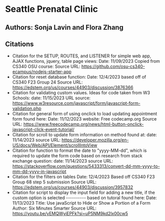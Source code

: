 # Seattle Prenatal Clinic
## Authors: Sonja Lavin and Flora Zhang

## Citations
- Citation for the SETUP, ROUTES, and LISTENER for simple web app, AJAX functions, jquery, table page views:
Date: 11/09/2023
Copied from CS340 OSU course:
Source URL: https://github.com/osu-cs340-ecampus/nodejs-starter-app
- Citation for reset database function:
Date: 12/4/2023
based off of CS340 F23 Group 24
Source URL: https://edstem.org/us/courses/44903/discussion/3876366
- Citation for validating custom values. Ideas for code taken from W3 Schools:
date: 11/15/2023
URL source: https://www.w3resource.com/javascript/form/javascript-form-validation.php
- Citation for general form of using onclick to load updating appointment form found here:
Date: 11/12/2023
website: Free codecamp.org
Source URL: https://www.freecodecamp.org/news/html-button-onclick-javascript-click-event-tutorial/
- Citation for scroll to update form information on method found at:
date: 11/14/2023
source URL: https://developer.mozilla.org/en-US/docs/Web/API/Element/scrollIntoView
- Citation for function to format the date to "yyyy-MM-dd", which is required to update the form
code based on research from stack exchange question:
date: 11/14/2023
source URL: https://stackoverflow.com/questions/5433313/convert-dd-mm-yyyy-to-mm-dd-yyyy-in-javascript
- Citation for the filters on tables
Date: 12/4/2023
Based off CS340 F23 Group 68 step 5 submission
Source URL: https://edstem.org/us/courses/44903/discussion/3957832 
- Citation for script to display the input field for adding a new title, if the custom option is selected ----------
based on tutoral found here:
Date: 11/13/2023
Title: Use javaScript to Hide or Show a Portion of a Form
Author: Six Minutes Smarter
Source URL: https://youtu.be/yEMQWyiEPFk?si=uP5NM9kd2lx00cw5 
